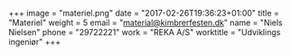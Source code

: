 +++
image = "materiel.png"
date = "2017-02-26T19:36:23+01:00"
title = "Materiel"
weight = 5
email = "material@kimbrerfesten.dk"
name = "Niels Nielsen"
phone = "29722221"
work = "REKA A/S"
worktitle = "Udviklings ingeniør"
+++

